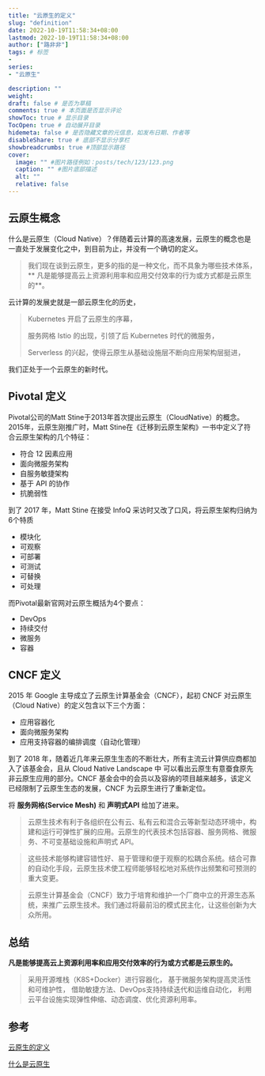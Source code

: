 ```yaml
---
title: "云原生的定义"
slug: "definition"
date: 2022-10-19T11:58:34+08:00
lastmod: 2022-10-19T11:58:34+08:00
author: ["路非非"]
tags: # 标签
- 
series:
- "云原生"

description: ""
weight:
draft: false # 是否为草稿
comments: true # 本页面是否显示评论
showToc: true # 显示目录
TocOpen: true # 自动展开目录
hidemeta: false # 是否隐藏文章的元信息，如发布日期、作者等
disableShare: true # 底部不显示分享栏
showbreadcrumbs: true #顶部显示路径
cover:
  image: "" #图片路径例如：posts/tech/123/123.png
  caption: "" #图片底部描述
  alt: ""
  relative: false
---
```


## 云原生概念

什么是云原生（Cloud Native）？伴随着云计算的高速发展，云原生的概念也是一直处于发展变化之中，到目前为止，并没有一个确切的定义。

> 我们现在谈到云原生，更多的指的是一种文化，而不具象为哪些技术体系，**
> 凡是能够提高云上资源利用率和应用交付效率的行为或方式都是云原生的**。

云计算的发展史就是一部云原生化的历史，

> Kubernetes 开启了云原生的序幕，
>
> 服务网格 Istio 的出现，引领了后 Kubernetes 时代的微服务，
>
> Serverless 的兴起，使得云原生从基础设施层不断向应用架构层挺进，

我们正处于一个云原生的新时代。

## Pivotal 定义

Pivotal公司的Matt Stine于2013年首次提出云原生（CloudNative）的概念。2015年，云原生刚推广时，Matt
Stine在《迁移到云原生架构》一书中定义了符合云原生架构的几个特征：

* 符合 12 因素应用
* 面向微服务架构
* 自服务敏捷架构
* 基于 API 的协作
* 抗脆弱性

到了 2017 年，Matt Stine 在接受 InfoQ 采访时又改了口风，将云原生架构归纳为6个特质

* 模块化
* 可观察
* 可部署
* 可测试
* 可替换
* 可处理

而Pivotal最新官网对云原生概括为4个要点：

* DevOps
* 持续交付
* 微服务
* 容器

## CNCF 定义

2015 年 Google 主导成立了云原生计算基金会（CNCF），起初 CNCF 对云原生（Cloud Native）的定义包含以下三个方面：

* 应用容器化
* 面向微服务架构
* 应用支持容器的编排调度（自动化管理）

到了 2018 年，随着近几年来云原生生态的不断壮大，所有主流云计算供应商都加入了该基金会，且从 Cloud Native Landscape 中
可以看出云原生有意蚕食原先非云原生应用的部分。CNCF 基金会中的会员以及容纳的项目越来越多，该定义已经限制了云原生生态的发展，CNCF
为云原生进行了重新定位。

将 **服务网格(Service Mesh)** 和 **声明式API** 给加了进来。

> 云原生技术有利于各组织在公有云、私有云和混合云等新型动态环境中，构建和运行可弹性扩展的应用。云原生的代表技术包括容器、服务网格、微服务、不可变基础设施和声明式
> API。

> 这些技术能够构建容错性好、易于管理和便于观察的松耦合系统。结合可靠的自动化手段，云原生技术使工程师能够轻松地对系统作出频繁和可预测的重大变更。

> 云原生计算基金会（CNCF）致力于培育和维护一个厂商中立的开源生态系统，来推广云原生技术。我们通过将最前沿的模式民主化，让这些创新为大众所用。

## 总结

**凡是能够提高云上资源利用率和应用交付效率的行为或方式都是云原生的。**

> 采用开源堆栈（K8S+Docker）进行容器化，
> 基于微服务架构提高灵活性和可维护性，
> 借助敏捷方法、DevOps支持持续迭代和运维自动化，
> 利用云平台设施实现弹性伸缩、动态调度、优化资源利用率。



## 参考
[云原生的定义](https://jimmysong.io/kubernetes-handbook/cloud-native/cloud-native-definition.html)

[什么是云原生](https://juejin.cn/post/6844904197859590151)